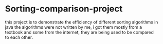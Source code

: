 # Sorting-comparison-project
this project is to demonstrate the efficiency of different sorting algorithms in java
the algorithms were not written by me, i got them mostly from a textbook and some from the internet, they are being used to be compared to each other.
